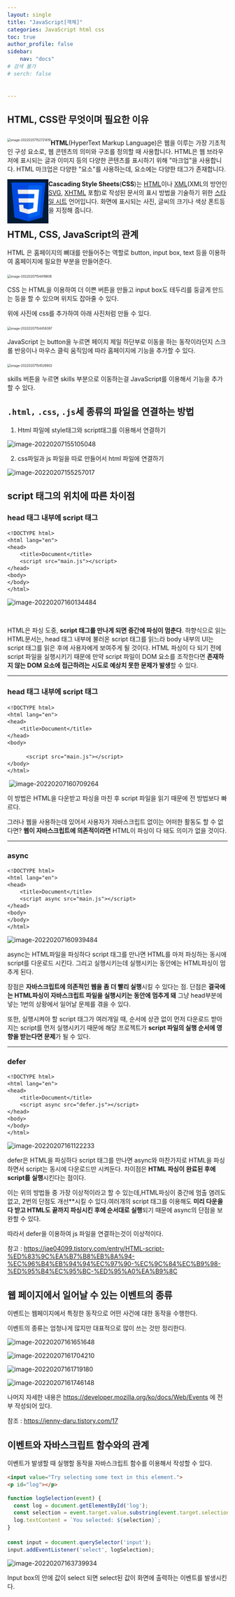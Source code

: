 ```yaml
---
layout: single
title: "JavaScript[객체]"
categories: JavaScript html css
toc: true
author_profile: false
sidebar:
    nav: "docs"
# 검색 불가
# serch: false 


---
```




## HTML, CSS란 무엇이며 필요한 이유

## 	

<img src="../images/2022-02-07-js_html_css/image-20220207152721419.png" alt="image-20220207152721419" style="zoom:50%;" align="left"/>

**HTML**(HyperText Markup Language)은 웹을 이루는 가장 기초적인 구성 요소로, 웹 콘텐츠의 의미와 구조를 정의할 때 사용합니다.
HTML은 웹 브라우저에 표시되는 글과 이미지 등의 다양한 콘텐츠를 표시하기 위해 "마크업"을 사용합니다. 
HTML 마크업은 다양한 "요소"를 사용하는데, 요소에는 다양한 태그가 존재합니다.



<img src="../images/2022-02-07-js_html_css/image-20220207152548685.png" alt="image-20220207152548685" style="zoom:50%;" align="left" />

**Cascading Style Sheets**(**CSS**)는 [HTML](https://developer.mozilla.org/ko/docs/Web/HTML)이나 [XML](https://developer.mozilla.org/ko/docs/Web/XML)(XML의 방언인 [SVG](https://developer.mozilla.org/ko/docs/Web/SVG), [XHTML](https://developer.mozilla.org/ko/docs/Glossary/XHTML) 포함)로 작성된 문서의 표시 방법을 기술하기 위한 [스타일 시트](https://developer.mozilla.org/ko/docs/Web/API/StyleSheet) 언어입니다. 화면에 표시되는 사진, 글씨의 크기나 색상 폰트등을 지정해 줍니다.



## HTML, CSS, JavaScript의 관계

HTML 은 홈페이지의 뼈대를 만들어주는 역할로 button, input box, text 등을 이용하여 홈페이지에 필요한 부분을 만들어준다.

<img src="../images/2022-02-07-js_html_css/image-20220207154419808.png" alt="image-20220207154419808" style="zoom:50%;" />

CSS 는 HTML을 이용하여 더 이쁜 버튼을 만들고 input box도 테두리를 둥글게 만드는 등을 할 수 있으며 위치도 잡아줄 수 있다.

위에 사진에 css를 추가하여 아래 사진처럼 만들 수 있다.

<img src="../images/2022-02-07-js_html_css/image-20220207154458397.png" alt="image-20220207154458397" style="zoom:50%;" />

JavaScript 는 button을 누르면 페이지 제일 하단부로 이동을 하는 동작이라던지 스크롤 반응이나 마우스 클릭 움직임에 따라 홈페이지에 기능을 추가할 수 있다.

<img src="../images/2022-02-07-js_html_css/image-20220207154526902.png" alt="image-20220207154526902" style="zoom:50%;" />

skills 버튼을 누르면 skills 부분으로 이동하는걸 JavaScript를 이용해서 기능을 추가할 수 있다.

## `.html,` `.css`, `.js`세 종류의 파일을 연결하는 방법

1. Html 파일에 style태그와 script태그를 이용해서 연결하기

![image-20220207155105048](../images/2022-02-07-js_html_css/image-20220207155105048.png)

2. css파일과 js 파일을 따로 만들어서 html 파일에 연결하기

![image-20220207155257017](../images/2022-02-07-js_html_css/image-20220207155257017.png)



## script 태그의 위치에 따른 차이점



### head 태그 내부에 script 태그 

```
<!DOCTYPE html>
<html lang="en">
<head>
    <title>Document</title>
    <script src="main.js"></script>
</head>
<body>
</body>
</html>
```

<img src="../images/2022-02-07-js_html_css/image-20220207160134484.png" alt="image-20220207160134484"/>	

​	

HTML은 파싱 도중, **script 태그를 만나게 되면 중간에 파싱이 멈춘다**.
하향식으로 읽는 HTML문서는, head 태그 내부에 불러온 script 태그를 읽느라 
body 내부의 UI는 script 태그를 읽은 후에 사용자에게 보여주게 될 것이다.
HTML 파싱이 다 되기 전에 script 파일을 실행시키기 때문에 만약 script 파일이 DOM 요소를 조작한다면
 **존재하지 않는 DOM 요소에 접근하려는 시도로 예상치 못한 문제가 발생**할 수 있다.

-----



### head 태그 내부에 script 태그 

```
<!DOCTYPE html>
<html lang="en">
<head>
    <title>Document</title>
</head>
<body>

	  <script src="main.js"></script>
</body>
</html>
```

​	![image-20220207160709264](../images/2022-02-07-js_html_css/image-20220207160709264.png)

이 방법은 HTML을 다운받고 파싱을 마친 후 script 파일을 읽기 때문에 전 방법보다 빠르다. 

그러나 웹을 사용하는데 있어서 사용자가 자바스크립트 없이는 어떠한 활동도 할 수 없다면?
**웹이 자바스크립트에 의존적이라면** HTML이 파싱이 다 돼도 의미가 없을 것이다.

-----



### async

```
<!DOCTYPE html>
<html lang="en">
<head>
    <title>Document</title>
    <script async src="main.js"></script>
</head>
<body>
</body>
</html>
```

![image-20220207160939484](../images/2022-02-07-js_html_css/image-20220207160939484.png)

async는 HTML파일을 파싱하다 script 태그를 만나면 HTML를 마저 파싱하는 동시에 script를 다운로드 시킨다.
그리고 실행시키는데 실행시키는 동안에는 HTML파싱이 멈추게 된다.

장점은 **자바스크립트에 의존적인 웹을 좀 더 빨리 실행**시킬 수 있다는 점. 
단점은 **결국에는 HTML파싱이 자바스크립트 파일을 실행시키는 동안에 멈추게 돼** 그냥 head부분에 넣는 1번의 상황에서 일어날 문제를 겪을 수 있다.

또한, 실행시켜야 할 script 태그가 여러개일 때, 순서에 상관 없이 먼저 다운로드 받아지는 script를 먼저 실행시키기 때문에 해당 프로젝트가 **script 파일의 실행 순서에 영향을 받는다면 문제**가 될 수 있다.

----



### defer

```
<!DOCTYPE html>
<html lang="en">
<head>
    <title>Document</title>
    <script async src="defer.js"></script>
</head>
<body>
</body>
</html>
```

![image-20220207161122233](../images/2022-02-07-js_html_css/image-20220207161122233.png)

defer은 HTML을 파싱하다 script 태그를 만나면 async와 마찬가지로 HTML을 파싱하면서 script는 동시에 다운로드만 시켜둔다.
차이점은 **HTML 파싱이 완료된 후에 script를 실행**시킨다는 점이다.

이는 위의 방법들 중 가장 이상적이라고 할 수 있는데,HTML파싱이 중간에 멈출 염려도 없고,
 2번의 단점도 개선**시킬 수 있다.여러개의 script 태그를 이용해도 **미리 다운을 다 받고 HTML도
 끝까지 파싱시킨 후에 순서대로 실행**되기 때문에 async의 단점을 보완할 수 있다.

따라서 defer을 이용하여 js 파일을 연결하는것이 이상적이다.

참고 : https://jae04099.tistory.com/entry/HTML-script-%ED%83%9C%EA%B7%B8%EB%8A%94-%EC%96%B4%EB%94%94%EC%97%90-%EC%9C%84%EC%B9%98-%ED%95%B4%EC%95%BC-%ED%95%A0%EA%B9%8C

## 웹 페이지에서 일어날 수 있는 이벤트의 종류

이벤트는 웹페이지에서 특정한 동작으로 어떤 사건에 대한 동작을 수행한다.

이벤트의 종류는 엄청나게 많지만 대표적으로 많이 쓰는 것만 정리한다.

![image-20220207161651648](../images/2022-02-07-js_html_css/image-20220207161651648.png)

![image-20220207161704210](../images/2022-02-07-js_html_css/image-20220207161704210.png)

![image-20220207161719180](../images/2022-02-07-js_html_css/image-20220207161719180.png)

![image-20220207161746148](../images/2022-02-07-js_html_css/image-20220207161746148.png)

나머지 자세한 내용은 https://developer.mozilla.org/ko/docs/Web/Events 에 전부 작성되어 있다.

참조 : https://jenny-daru.tistory.com/17



## 이벤트와 자바스크립트 함수와의 관계

이벤트가 발생할 때 실행할 동작을 자바스크립트 함수를 이용해서 작성할 수 있다.

```html
<input value="Try selecting some text in this element.">
<p id="log"></p>
```

```javascript
function logSelection(event) {
  const log = document.getElementById('log');
  const selection = event.target.value.substring(event.target.selectionStart, event.target.selectionEnd);
  log.textContent = `You selected: ${selection}`;
}

const input = document.querySelector('input');
input.addEventListener('select', logSelection);
```

![image-20220207163739934](../images/2022-02-07-js_html_css/image-20220207163739934.png)

Input box의 안에 값이 select 되면 select된 값이 화면에 출력하는 이벤트를 발생시킨다.
